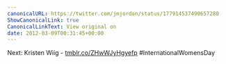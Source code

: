 ```yaml
---
canonicalURL: https://twitter.com/jmjordan/status/177914537490657280
ShowCanonicalLink: true
CanonicalLinkText: View original on
date: 2012-03-09T00:31:45+00:00
---
```

Next: Kristen Wiig - [tmblr.co/ZHwWJyHgyefp](http://tmblr.co/ZHwWJyHgyefp) #InternationalWomensDay